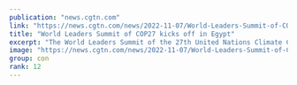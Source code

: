 ```yaml
---
publication: "news.cgtn.com"
link: "https://news.cgtn.com/news/2022-11-07/World-Leaders-Summit-of-COP27-kicks-off-in-Egypt-1eLANWr42L6/index.html"
title: "World Leaders Summit of COP27 kicks off in Egypt"
excerpt: "The World Leaders Summit of the 27th United Nations Climate Change Conference (COP27) got underway on Monday in the Egyptian city of Sharm el-Sheikh.United Nations Secretary General Antonio Guterres t"
image: "https://news.cgtn.com/news/2022-11-07/World-Leaders-Summit-of-COP27-kicks-off-in-Egypt-1eLANWr42L6/img/05add5af3e474f38a82014a4753f4ed1/05add5af3e474f38a82014a4753f4ed1-750.png"
group: con
rank: 12
---
```

